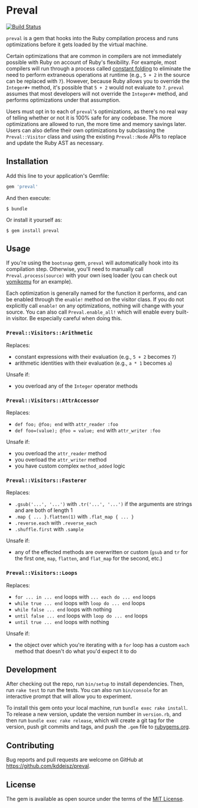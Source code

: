 # Preval

[![Build Status](https://travis-ci.com/kddeisz/preval.svg?branch=master)](https://travis-ci.com/kddeisz/preval)

`preval` is a gem that hooks into the Ruby compilation process and runs optimizations before it gets loaded by the virtual machine.

Certain optimizations that are common in compilers are not immediately possible with Ruby on account of Ruby's flexibility. For example, most compilers will run through a process called [constant folding](https://en.wikipedia.org/wiki/Constant_folding) to eliminate the need to perform extraneous operations at runtime (e.g., `5 + 2` in the source can be replaced with `7`). However, because Ruby allows you to override the `Integer#+` method, it's possible that `5 + 2` would not evaluate to `7`. `preval` assumes that most developers will not override the `Integer#+` method, and performs optimizations under that assumption.

Users must opt in to each of `preval`'s optimizations, as there's no real way of telling whether or not it is 100% safe for any codebase. The more optimizations are allowed to run, the more time and memory savings later. Users can also define their own optimizations by subclassing the `Preval::Visitor` class and using the existing `Preval::Node` APIs to replace and update the Ruby AST as necessary.

## Installation

Add this line to your application's Gemfile:

```ruby
gem 'preval'
```

And then execute:

    $ bundle

Or install it yourself as:

    $ gem install preval

## Usage

If you're using the `bootsnap` gem, `preval` will automatically hook into its compilation step. Otherwise, you'll need to manually call `Preval.process(source)` with your own iseq loader (you can check out [yomikomu](https://github.com/ko1/yomikomu) for an example).

Each optimization is generally named for the function it performs, and can be enabled through the `enable!` method on the visitor class. If you do not explicitly call `enable!` on any optimizations, nothing will change with your source. You can also call `Preval.enable_all!` which will enable every built-in visitor. Be especially careful when doing this.

### `Preval::Visitors::Arithmetic`

Replaces:

  * constant expressions with their evaluation (e.g., `5 + 2` becomes `7`)
  * arithmetic identities with their evaluation (e.g., `a * 1` becomes `a`)

Unsafe if:

  * you overload any of the `Integer` operator methods

### `Preval::Visitors::AttrAccessor`

Replaces:

  * `def foo; @foo; end` with `attr_reader :foo`
  * `def foo=(value); @foo = value; end` with `attr_writer :foo`

Unsafe if:

  * you overload the `attr_reader` method
  * you overload the `attr_writer` method
  * you have custom complex `method_added` logic

### `Preval::Visitors::Fasterer`

Replaces:

  * `.gsub('...', '...')` with `.tr('...', '...')` if the arguments are strings and are both of length 1
  * `.map { ... }.flatten(1)` with `.flat_map { ... }`
  * `.reverse.each` with `.reverse_each` 
  * `.shuffle.first` with `.sample`

Unsafe if:

  * any of the effected methods are overwritten or custom (`gsub` and `tr` for the first one, `map`, `flatten`, and `flat_map` for the second, etc.)

### `Preval::Visitors::Loops`

Replaces:

  * `for ... in ... end` loops with `... each do ... end` loops
  * `while true ... end` loops with `loop do ... end` loops
  * `while false ... end` loops with nothing
  * `until false ... end` loops with `loop do ... end` loops
  * `until true ... end` loops with nothing

Unsafe if:

  * the object over which you're iterating with a `for` loop has a custom `each` method that doesn't do what you'd expect it to do

## Development

After checking out the repo, run `bin/setup` to install dependencies. Then, run `rake test` to run the tests. You can also run `bin/console` for an interactive prompt that will allow you to experiment.

To install this gem onto your local machine, run `bundle exec rake install`. To release a new version, update the version number in `version.rb`, and then run `bundle exec rake release`, which will create a git tag for the version, push git commits and tags, and push the `.gem` file to [rubygems.org](https://rubygems.org).

## Contributing

Bug reports and pull requests are welcome on GitHub at https://github.com/kddeisz/preval.

## License

The gem is available as open source under the terms of the [MIT License](https://opensource.org/licenses/MIT).
